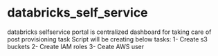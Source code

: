 # databricks_self_service
databricks selfservice portal is centralized dashboard for taking care of post provisioning task
Script will be creating below tasks:
1- Create s3 buckets
2- Create IAM roles
3- Ceate AWS user

